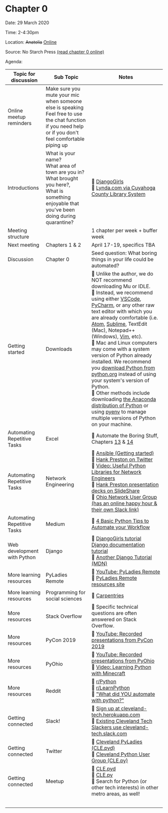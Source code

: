 # Chapter 0

Date: 29 March 2020

Time: 2-4:30pm

Location: ~~Anatolia~~ [Online](https://meet.google.com/xfy-wqgu-wdc)

Source: No Starch Press [(read chapter 0 online)](https://automatetheboringstuff.com/2e/chapter0/)

Agenda:

**Topic for discussion** | **Sub Topic** | **Notes** |
-- | -- | --
Online meetup reminders |Make sure you mute your mic when someone else is speaking<br>Feel free to use the chat function if you need help or if you don't feel comfortable piping up | |
Introductions |What is your name?<br>What area of town are you in?<br>What brought you here?,<br>What is something enjoyable that you've been doing during quarantine? |:sparkling_heart: [DjangoGirls](https://tutorial.djangogirls.org/en/)<br>:sparkling_heart: [Lynda.com via Cuyahoga County Library System](https://www.cuyahogalibrary.org/Research/Resources/Lynda-com.aspx) |
Meeting structure | |1 chapter per week + buffer week |
Next meeting |Chapters 1 & 2 |April 17-19, specifics TBA |
Discussion |Chapter 0 |Seed question: What boring things in your life could be automated? |
Getting started | Downloads | :sparkling_heart: Unlike the author, we do NOT recommend downloading Mu or IDLE.<br>:sparkling_heart: Instead, we recommend using either [VSCode](https://code.visualstudio.com/download), [PyCharm](https://www.jetbrains.com/pycharm/download), or any other raw text editor with which you are already comfortable (i.e. [Atom](https://flight-manual.atom.io/getting-started/sections/installing-atom/), [Sublime](https://www.sublimetext.com/3), TextEdit (Mac), Notepad++ (Windows), [Vim](https://www.vim.org/download.php), etc).<br>:sparkling_heart: Mac and Linux computers may come with a system version of Python already installed. We recommend you [download Python from python.org](https://www.python.org/downloads/) instead of using your system's version of Python.<br>:sparkling_heart: Other methods include downloading [the Anaconda distribution of Python](https://www.anaconda.com/distribution/) or using [pyenv](https://github.com/pyenv/pyenv) to manage multiple versions of Python on your machine.
Automating Repetitive Tasks |Excel |:sparkling_heart: Automate the Boring Stuff, Chapters [13](https://automatetheboringstuff.com/2e/chapter13/) & [14](https://automatetheboringstuff.com/2e/chapter14/) |
Automating Repetitive Tasks |Network Engineering |:sparkling_heart: [Ansible (Getting started)](https://www.ansible.com/resources/get-started)<br>:sparkling_heart: [Hank Preston on Twitter](https://twitter.com/hfpreston?ref_src=twsrc%5Egoogle%7Ctwcamp%5Eserp%7Ctwgr%5Eauthor)<br>:sparkling_heart: [Video: Useful Python Libraries for Network Engineers](https://youtu.be/LPx77m4aZqs)<br>:sparkling_heart: [Hank Preston presentation decks on SlideShare](https://www.slideshare.net/HankPreston1)<br>:sparkling_heart: [Ohio Network User Group (has an online happy hour & their own Slack link)](http://www.ohnug.org/en/) |
Automating Repetitive Tasks |Medium |:sparkling_heart: [4 Basic Python Tips to Automate your Workflow](https://medium.com/better-programming/4-basic-python-tips-to-automate-your-workflow-befabe140b83)|
Web development with Python |Django |:sparkling_heart: [DjangoGirls tutorial](https://tutorial.djangogirls.org/en/)<br>[Django documentation tutorial](https://docs.djangoproject.com/en/3.0/intro/)<br>:sparkling_heart: [Another Django Tutorial (MDN)](https://developer.mozilla.org/en-US/docs/Learn/Server-side/Django) |
More learning resources |PyLadies Remote |:sparkling_heart: [YouTube: PyLadies Remote](https://www.youtube.com/channel/UCyVogtilYlp1B1ZeFdnmDxQ)<br>:sparkling_heart: [PyLadies Remote resources site](https://remote.pyladies.com/resources/) |
More learning resources |Programming for social sciences |:sparkling_heart: [Carpentries](https://carpentries.org/) |
More resources |Stack Overflow |:sparkling_heart: Specific technical questions are often answered on Stack Overflow. |
More resources |PyCon 2019 |:sparkling_heart: [YouTube: Recorded presentations from PyCon 2019](https://www.youtube.com/channel/UCxs2IIVXaEHHA4BtTiWZ2mQ) |
More resources |PyOhio |:sparkling_heart: [YouTube: Recorded presentations from PyOhio](https://www.youtube.com/channel/UCYqdrfvhGxNW3vXebypqXoQ)<br>:sparkling_heart: [Video: Learning Python with Minecraft](https://youtu.be/WqD6SDoXjkQ)
More resources |Reddit |:sparkling_heart: [r/Python](https://www.reddit.com/r/Python/)<br>:sparkling_heart: [r/LearnPython](https://www.reddit.com/r/learnpython/)<br>:sparkling_heart: ["What did YOU automate with python?"](https://www.reddit.com/r/Python/comments/3p8m2s/what_did_you_automate_with_python/) |
Getting connected |Slack! |:sparkling_heart: [Sign up at cleveland-tech.herokuapp.com](https://cleveland-tech.herokuapp.com)<br>:sparkling_heart: [Existing Cleveland Tech Slackers use cleveland-tech.slack.com](https://cleveland-tech.slack.com/) |
Getting connected |Twitter |:sparkling_heart: [Cleveland PyLadies (CLE.pyd)](https://twitter.com/CLEPyLadies)<br>:sparkling_heart: [Cleveland Python User Group (CLE.py)](https://twitter.com/CLEpy) |
Getting connected |Meetup |:sparkling_heart: [CLE.pyd](https://www.meetup.com/cle-pyladies/)<br>:sparkling_heart: [CLE.py](https://www.meetup.com/Cleveland-Area-Python-Interest-Group/)<br>:sparkling_heart: Search for Python (or other tech interests) in other metro areas, as well! |
 | | |
 | | |
 | | |
 | | |
 | | |
 
